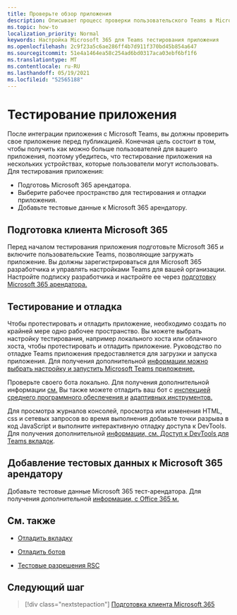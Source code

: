 ```yaml
---
title: Проверьте обзор приложения
description: Описывает процесс проверки пользовательского Teams в Microsoft 365
ms.topic: how-to
localization_priority: Normal
keywords: Настройка Microsoft 365 для Teams тестирования приложения
ms.openlocfilehash: 2c9f23a5c6ae286ff4b7d911f370bd45b854a647
ms.sourcegitcommit: 51e4a1464ea58c254ad6bd0317aca03ebf6bf1f6
ms.translationtype: MT
ms.contentlocale: ru-RU
ms.lasthandoff: 05/19/2021
ms.locfileid: "52565188"
---
```

# <a name="test-your-app"></a>Тестирование приложения

После интеграции приложения с Microsoft Teams, вы должны проверить свое приложение перед публикацией. Конечная цель состоит в том, чтобы получить как можно больше пользователей для вашего приложения, поэтому убедитесь, что тестирование приложения на нескольких устройствах, которые пользователи могут использовать. Для тестирования приложения:

* Подготовь Microsoft 365 арендатора.
* Выберите рабочее пространство для тестирования и отладки приложения.
* Добавьте тестовые данные к Microsoft 365 арендатору.

## <a name="prepare-your-microsoft-365-tenant"></a>Подготовка клиента Microsoft 365

Перед началом тестирования приложения подготовьте Microsoft 365 и включите пользовательские Teams, позволяющие загружать приложение. Вы должны зарегистрироваться для Microsoft 365 разработчика и управлять настройками Teams для вашей организации. Настройте подписку разработчика и настройте ее через [подготовку Microsoft 365 арендатора.](~/concepts/build-and-test/prepare-your-o365-tenant.md)

## <a name="test-and-debug"></a>Тестирование и отладка

Чтобы протестировать и отладить приложение, необходимо создать по крайней мере одно рабочее пространство. Вы можете выбрать настройку тестирования, например локального хоста или облачного хоста, чтобы протестировать и отладить приложение. Руководство по отладке Teams приложения предоставляется для загрузки и запуска приложения. Для получения дополнительной [информации можно выбрать настройку и запустить Microsoft Teams приложение.](~/concepts/build-and-test/debug.md)

Проверьте своего бота локально. Для получения дополнительной информации [см.](~/bots/how-to/debug/locally-with-an-ide.md) Вы также можете отладить ваш бот с [инспекцией среднего программного обеспечения и](/azure/bot-service/bot-service-debug-inspection-middleware?view=azure-bot-service-4.0&tabs=csharp&preserve-view=true) [адаптивных инструментов.](/azure/bot-service/bot-service-debug-adaptive-tools?view=azure-bot-service-4.0&preserve-view=true) 

Для просмотра журналов консолей, просмотра или изменения HTML, css и сетевых запросов во время выполнения добавьте точки разрыва в код JavaScript и выполните интерактивную отладку доступа к DevTools. Для получения дополнительной [информации, см. Доступ к DevTools для Teams вкладок](~/tabs/how-to/developer-tools.md). 

## <a name="add-test-data-to-your-microsoft-365-tenant"></a>Добавление тестовых данных к Microsoft 365 арендатору

Добавьте тестовые данные Microsoft 365 тест-арендатора. Для получения дополнительной [информации, с Office 365 м.](~/concepts/build-and-test/test-data.md)

## <a name="see-also"></a>См. также

- [Отладить вкладку](~/tabs/how-to/developer-tools.md)
 
- [Отладить ботов](~/bots/how-to/debug/locally-with-an-ide.md)

- [Тестовые разрешения RSC](~/graph-api/rsc/test-resource-specific-consent.md)

## <a name="next-step"></a>Следующий шаг

> [!div class="nextstepaction"]
> [Подготовка клиента Microsoft 365](~/concepts/build-and-test/prepare-your-o365-tenant.md)
